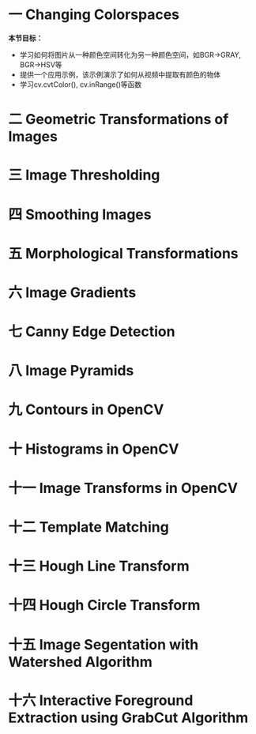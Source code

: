 # 一 Changing Colorspaces
**本节目标：**
* 学习如何将图片从一种颜色空间转化为另一种颜色空间，如BGR->GRAY, BGR->HSV等
* 提供一个应用示例，该示例演示了如何从视频中提取有颜色的物体
* 学习cv.cvtColor(), cv.inRange()等函数

# 二 Geometric Transformations of Images
# 三 Image Thresholding
# 四 Smoothing Images
# 五 Morphological Transformations
# 六 Image Gradients
# 七 Canny Edge Detection
# 八 Image Pyramids
# 九 Contours in OpenCV
# 十 Histograms in OpenCV
# 十一 Image Transforms in OpenCV
# 十二 Template Matching
# 十三 Hough Line Transform
# 十四 Hough Circle Transform
# 十五 Image Segentation with Watershed Algorithm
# 十六 Interactive Foreground Extraction using GrabCut Algorithm
